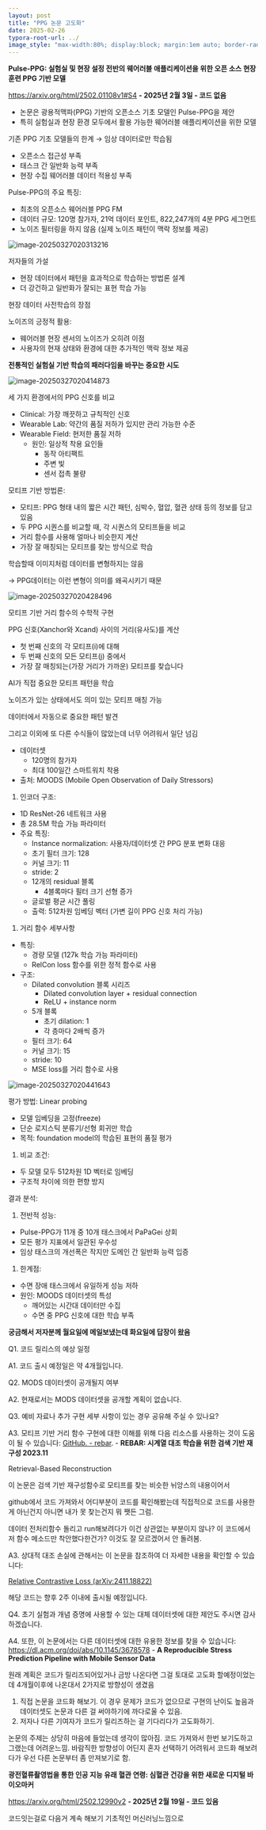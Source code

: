 ```yaml
---
layout: post
title: "PPG 논문 고도화"
date: 2025-02-26
typora-root-url: ../
image_style: "max-width:80%; display:block; margin:1em auto; border-radius:10px; box-shadow:0px 4px 8px rgba(0,0,0,0.8);"
---
```


**Pulse-PPG: 실험실 및 현장 설정 전반의 웨어러블 애플리케이션을 위한 오픈 소스 현장 훈련 PPG 기반 모델**

https://arxiv.org/html/2502.01108v1#S4 **- 2025년 2월 3일 - 코드 없음**

- 논문은 광용적맥파(PPG) 기반의 오픈소스 기초 모델인 Pulse-PPG을 제안
- 특히 실험실과 현장 환경 모두에서 활용 가능한 웨어러블 애플리케이션을 위한 모델

기존 PPG 기초 모델들의 한계 → 임상 데이터로만 학습됨

- 오픈소스 접근성 부족
- 태스크 간 일반화 능력 부족
- 현장 수집 웨어러블 데이터 적용성 부족

Pulse-PPG의 주요 특징:

- 최초의 오픈소스 웨어러블 PPG FM
- 데이터 규모: 120명 참가자, 21억 데이터 포인트, 822,247개의 4분 PPG 세그먼트
- 노이즈 필터링을 하지 않음 (실제 노이즈 패턴이 맥락 정보를 제공)

![image-20250327020313216](/assets/img//image-20250327020313216.png)



저자들의 가설

- 현장 데이터에서 패턴을 효과적으로 학습하는 방법론 설계
- 더 강건하고 일반화가 잘되는 표현 학습 가능

현장 데이터 사전학습의 장점

노이즈의 긍정적 활용:

- 웨어러블 현장 센서의 노이즈가 오히려 이점
- 사용자의 현재 상태와 환경에 대한 추가적인 맥락 정보 제공

**전통적인 실험실 기반 학습의 패러다임을 바꾸는 중요한 시도**

![image-20250327020414873](/assets/img/image-20250327020414873.png)



세 가지 환경에서의 PPG 신호를 비교

- Clinical: 가장 깨끗하고 규칙적인 신호
- Wearable Lab: 약간의 품질 저하가 있지만 관리 가능한 수준
- Wearable Field: 현저한 품질 저하
  - 원인: 일상적 착용 요인들
    - 동작 아티팩트
    - 주변 빛
    - 센서 접촉 불량

모티프 기반 방법론:

- 모티프: PPG 형태 내의 짧은 시간 패턴, 심박수, 혈압, 혈관 상태 등의 정보를 담고 있음
- 두 PPG 시퀀스를 비교할 때, 각 시퀀스의 모티프들을 비교
- 거리 함수를 사용해 얼마나 비슷한지 계산
- 가장 잘 매칭되는 모티프를 찾는 방식으로 학습

학습할때 이미지처럼 데이터를 변형하지는 않음

→ PPG데이터는 이런 변형이 의미를 왜곡시키기 때문



![image-20250327020428496](/assets/img/image-20250327020428496.png)



모티프 기반 거리 함수의 수학적 구현

PPG 신호(Xanchor와 Xcand) 사이의 거리(유사도)를 계산

- 첫 번째 신호의 각 모티프(i)에 대해
- 두 번째 신호의 모든 모티프(j) 중에서
- 가장 잘 매칭되는(가장 거리가 가까운) 모티프를 찾습니다

AI가 직접 중요한 모티프 패턴을 학습

노이즈가 있는 상태에서도 의미 있는 모티프 매칭 가능

데이터에서 자동으로 중요한 패턴 발견

그리고 이외에 또 다른 수식들이 많았는데 너무 어려워서 일단 넘김



- 데이터셋
  - 120명의 참가자
  - 최대 100일간 스마트워치 착용
- 출처: MOODS (Mobile Open Observation of Daily Stressors)

1. 인코더 구조:

- 1D ResNet-26 네트워크 사용
- 총 28.5M 학습 가능 파라미터
- 주요 특징:
  - Instance normalization: 사용자/데이터셋 간 PPG 분포 변화 대응
  - 초기 필터 크기: 128
  - 커널 크기: 11
  - stride: 2
  - 12개의 residual 블록
    - 4블록마다 필터 크기 선형 증가
  - 글로벌 평균 시간 풀링
  - 출력: 512차원 임베딩 벡터 (가변 길이 PPG 신호 처리 가능)

1. 거리 함수 세부사항

- 특징:
  - 경량 모델 (127k 학습 가능 파라미터)
  - RelCon loss 함수를 위한 정적 함수로 사용
- 구조:
  - Dilated convolution 블록 시리즈
    - Dilated convolution layer + residual connection
    - ReLU + instance norm
  - 5개 블록
    - 초기 dilation: 1
    - 각 층마다 2배씩 증가
  - 필터 크기: 64
  - 커널 크기: 15
  - stride: 10
  - MSE loss를 거리 함수로 사용

![image-20250327020441643](/assets/img/image-20250327020441643.png)

평가 방법: Linear probing

- 모델 임베딩을 고정(freeze)
- 단순 로지스틱 분류기/선형 회귀만 학습
- 목적: foundation model의 학습된 표현의 품질 평가

1. 비교 조건:

- 두 모델 모두 512차원 1D 벡터로 임베딩
- 구조적 차이에 의한 편향 방지

결과 분석:

1. 전반적 성능:

- Pulse-PPG가 11개 중 10개 태스크에서 PaPaGei 상회
- 모든 평가 지표에서 일관된 우수성
- 임상 태스크의 개선폭은 작지만 도메인 간 일반화 능력 입증

1. 한계점:

- 수면 장애 태스크에서 유일하게 성능 저하
- 원인: MOODS 데이터셋의 특성
  - 깨어있는 시간대 데이터만 수집
  - 수면 중 PPG 신호에 대한 학습 부족

**궁금해서 저자분께 월요일에 메일보냈는데 화요일에 답장이 왔음**

Q1. 코드 릴리스의 예상 일정

A1. 코드 출시 예정일은 약 4개월입니다.

Q2. MODS 데이터셋이 공개될지 여부

A2. 현재로서는 MODS 데이터셋을 공개할 계획이 없습니다.

Q3. 예비 자료나 추가 구현 세부 사항이 있는 경우 공유해 주실 수 있나요?

A3. 모티프 기반 거리 함수 구현에 대한 이해를 위해 다음 리소스를 사용하는 것이 도움이 될 수 있습니다: [GitHub. - rebar](https://github.com/maxxu05/rebar). - **REBAR: 시계열 대조 학습을 위한 검색 기반 재구성 2023.11**

Retrieval-Based Reconstruction

이 논문은 검색 기반 재구성함수로 모티프를 찾는 비슷한 뉘앙스의 내용이어서

github에서 코드 가져와서 어디부분이 코드를 확인해봤는데 직접적으로 코드를 사용한게 아닌건지 아니면 내가 못 찾는건지 뭐 쨋든 그럼.

데이터 전처리함수 돌리고 run해보려다가 이건 상관없는 부분이지 않나? 이 코드에서 저 함수 메소드만 착안했다한건가? 이것도 잘 모르겠어서 안 돌려봄.

A3. 상대적 대조 손실에 관해서는 이 논문을 참조하여 더 자세한 내용을 확인할 수 있습니다:

[Relative Contrastive Loss (arXiv:2411.18822)](https://arxiv.org/abs/2411.18822)

해당 코드는 향후 2주 이내에 출시될 예정입니다.

Q4. 초기 실험과 개념 증명에 사용할 수 있는 대체 데이터셋에 대한 제안도 주시면 감사하겠습니다.

A4. 또한, 이 논문에서는 다른 데이터셋에 대한 유용한 정보를 찾을 수 있습니다: https://dl.acm.org/doi/abs/10.1145/3678578 - **A Reproducible Stress Prediction Pipeline with Mobile Sensor Data**

원래 계획은 코드가 릴리즈되어있거나 금방 나온다면 그걸 토대로 고도화 할예정이었는데 4개월이후에 나온대서 2가지로 방향성이 생겼음

1. 직접 논문을 코드화 해보기. 이 경우 문제가 코드가 없으므로 구현의 난이도 높음과 데이터셋도 논문과 다른 걸 써야하기에 까다로울 수 있음.
2. 저자나 다른 기여자가 코드가 릴리즈하는 걸 기다리다가 고도화하기.

논문의 주제는 상당히 마음에 들었는데 생각이 많아짐. 코드 가져와서 한번 보기도하고 그랬는데 어려운느낌. 바람직한 방향성이 어딘지 혼자 선택하기 어려워서 코드화 해보려다가 우선 다른 논문부터 좀 만져보기로 함.

**광전혈류촬영법을 통한 인공 지능 유래 혈관 연령: 심혈관 건강을 위한 새로운 디지털 바이오마커**

https://arxiv.org/html/2502.12990v2 **- 2025년 2월 19일 - 코드 있음**

코드잇는걸로 다음거 계속 해보기 기초적인 머신러닝느낌으로







